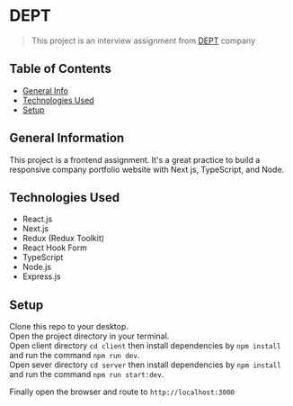 # DEPT

>This project is an interview assignment from [DEPT](https://www.deptagency.com/) company

## Table of Contents
* [General Info](#general-information)
* [Technologies Used](#technologies-used)
* [Setup](#setup)
<!-- * [Screenshots](#screenshots) -->

## General Information
This project is a frontend assignment. It's a great practice to build a responsive company portfolio website with Next js, TypeScript, and Node.

## Technologies Used
- React.js
- Next.js
- Redux (Redux Toolkit)
- React Hook Form
- TypeScript
- Node.js
- Express.js

## Setup
Clone this repo to your desktop.<br/>
Open the project directory in your terminal.<br/>
Open client directory `cd client` then install dependencies by `npm install` and run the command `npm run dev`.<br/>
Open sever directory `cd server` then install dependencies by `npm install` and run the command `npm run start:dev`.<br/>

Finally open the browser and route to `http://localhost:3000`

